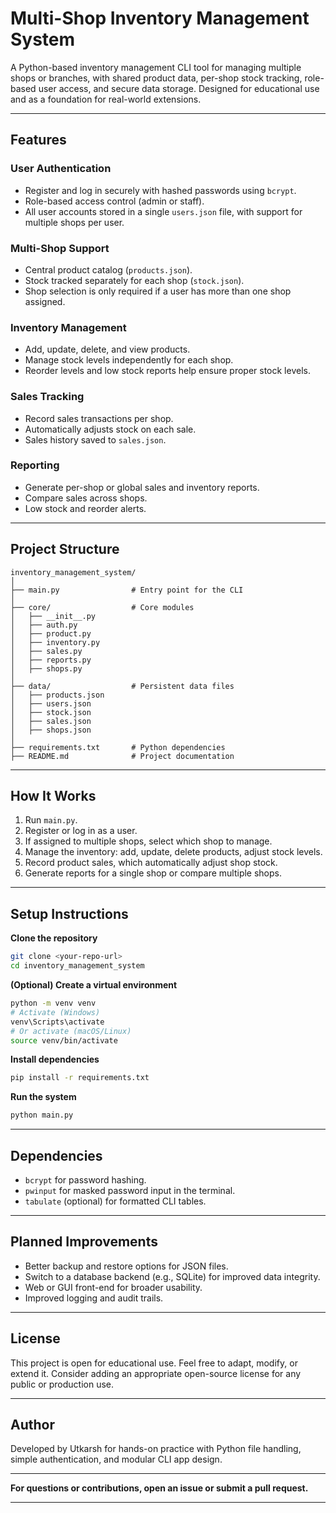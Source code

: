 # Multi-Shop Inventory Management System

A Python-based inventory management CLI tool for managing multiple shops or branches, with shared product data, per-shop stock tracking, role-based user access, and secure data storage. Designed for educational use and as a foundation for real-world extensions.

---

## Features

### User Authentication

* Register and log in securely with hashed passwords using `bcrypt`.
* Role-based access control (admin or staff).
* All user accounts stored in a single `users.json` file, with support for multiple shops per user.

### Multi-Shop Support

* Central product catalog (`products.json`).
* Stock tracked separately for each shop (`stock.json`).
* Shop selection is only required if a user has more than one shop assigned.

### Inventory Management

* Add, update, delete, and view products.
* Manage stock levels independently for each shop.
* Reorder levels and low stock reports help ensure proper stock levels.

### Sales Tracking

* Record sales transactions per shop.
* Automatically adjusts stock on each sale.
* Sales history saved to `sales.json`.

### Reporting

* Generate per-shop or global sales and inventory reports.
* Compare sales across shops.
* Low stock and reorder alerts.

---

## Project Structure

```
inventory_management_system/
│
├── main.py                # Entry point for the CLI
│
├── core/                  # Core modules
│   ├── __init__.py
│   ├── auth.py
│   ├── product.py
│   ├── inventory.py
│   ├── sales.py
│   ├── reports.py
│   ├── shops.py
│
├── data/                  # Persistent data files
│   ├── products.json
│   ├── users.json
│   ├── stock.json
│   ├── sales.json
│   ├── shops.json
│
├── requirements.txt       # Python dependencies
├── README.md              # Project documentation
```

---

## How It Works

1. Run `main.py`.
2. Register or log in as a user.
3. If assigned to multiple shops, select which shop to manage.
4. Manage the inventory: add, update, delete products, adjust stock levels.
5. Record product sales, which automatically adjust shop stock.
6. Generate reports for a single shop or compare multiple shops.

---

## Setup Instructions

**Clone the repository**

```bash
git clone <your-repo-url>
cd inventory_management_system
```

**(Optional) Create a virtual environment**

```bash
python -m venv venv
# Activate (Windows)
venv\Scripts\activate
# Or activate (macOS/Linux)
source venv/bin/activate
```

**Install dependencies**

```bash
pip install -r requirements.txt
```

**Run the system**

```bash
python main.py
```

---

## Dependencies

* `bcrypt` for password hashing.
* `pwinput` for masked password input in the terminal.
* `tabulate` (optional) for formatted CLI tables.

---

## Planned Improvements

* Better backup and restore options for JSON files.
* Switch to a database backend (e.g., SQLite) for improved data integrity.
* Web or GUI front-end for broader usability.
* Improved logging and audit trails.

---

## License

This project is open for educational use. Feel free to adapt, modify, or extend it. Consider adding an appropriate open-source license for any public or production use.

---

## Author

Developed by Utkarsh for hands-on practice with Python file handling, simple authentication, and modular CLI app design.

---

**For questions or contributions, open an issue or submit a pull request.**

---
